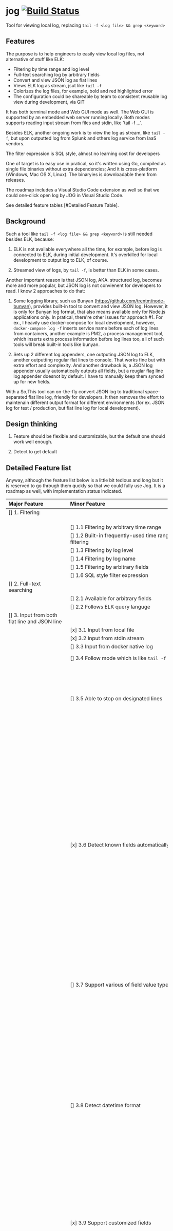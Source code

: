 # jog [![Build Status](https://travis-ci.org/qiangyt/jog.svg?branch=master)](https://travis-ci.org/qiangyt/jog)
Tool for viewing local log, replacing `tail -f <log file> && grep <keyword>`

## Features
The purpose is to help engineers to easily view local log files, not alternative of stuff like ELK:

   - Filtering by time range and log level
   - Full-text searching log by arbitrary fields
   - Convert and view JSON log as flat lines
   - Views ELK log as stream, jsut like `tail -f`
   - Colorizes the log files, for example, bold and red highlighted error
   - The configuration could be shareable by team to consistent reusable log view during development, via GIT

It has both terminal mode and Web GUI mode as well. The Web GUI is supported by an embedded web server running locally. Both modes supports reading input stream from files and stdin, like 'tail -f ...'.

Besides ELK, another ongoing work is to view the log as stream, like `tail -f`, but upon outputted log from Splunk and others log service from IaaS vendors.

The filter expression is SQL style, almost no learning cost for developers

One of target is to easy use in pratical, so it's written using Go, compiled as single file binaries without extra dependencies; And it is cross-platform (Windows, Mac OS X, Linux). The binaryies is downloadable them from releases.

The roadmap includes a Visual Studio Code extension as well so that we could one-click open log by JOG in Visual Studio Code.

See detailed feature tables [#Detailed Feature Table].

## Background

Such a tool like `tail -f <log file> && grep <keyword>` is still needed besides ELK, because:

1. ELK is not available everywhere all the time, for example, before log is connected to ELK, during initial development. It's overkilled for local development to output log to ELK, of course.

2. Streamed view of logs, by `tail -f`, is better than ELK in some cases.

Another important reason is that JSON log, AKA. structured log, becomes more and more popular, but JSON log is not convienent for developers to read. I know 2 approaches to do that:

1. Some logging library, such as Bunyan (https://github.com/trentm/node-bunyan), provides built-in tool to convert and view JSON log. However, it is only for Bunyan log format, that also means available only for Node.js applications only. In pratical, there're other issues for approach #1. For ex., I heavily use docker-compose for local development, however, `docker-compose log -f` inserts service name before each of log lines from containers, another example is PM2, a process management tool, which inserts extra process information before log lines too, all of such tools will break built-in tools like bunyan.

2. Sets up 2 different log appenders, one outputing JSON log to ELK, another outputting regular flat lines to console. That works fine but with extra effort and complexity. And another drawback is, a JSON log appender usually automatically outputs all fields, but a reuglar flag line log appender doesnot by default. I have to manually keep them synced up for new fields.

With a So,This tool can on-the-fly convert JSON log to traditional space-separated flat line log, friendly for developers. It then removes the effort to maintenain different output format for different environments (for ex. JSON log for test / production, but flat line log for local development).

## Design thinking

1. Feature should be flexible and customizable, but the default one should work well enough.

2. Detect to get default


## Detailed Feature list

   Anyway, although the feature list below is a little bit tedious and long but it is reserved to go through them quckly so that we could fully use Jog. It is a roadmap as well, with implementation status indicated.

   | Major Feature                                 | Minor Feature                                        | Detail |
   | :-------------------------------------------- | :--------------------------------------------------- | :----- |
   | [] 1. Filtering &nbsp;&nbsp;&nbsp;&nbsp;&nbsp;&nbsp;&nbsp;&nbsp;&nbsp;&nbsp;&nbsp;&nbsp;&nbsp;&nbsp;&nbsp;&nbsp;&nbsp;&nbsp;&nbsp;&nbsp;&nbsp;&nbsp;&nbsp;&nbsp;&nbsp;&nbsp;&nbsp;&nbsp;&nbsp;&nbsp;&nbsp;&nbsp;&nbsp;&nbsp;&nbsp;&nbsp;&nbsp;&nbsp;&nbsp;&nbsp;&nbsp; | &nbsp;&nbsp;&nbsp;&nbsp;&nbsp;&nbsp;&nbsp;&nbsp;&nbsp;&nbsp;&nbsp;&nbsp;&nbsp;&nbsp;&nbsp;&nbsp;&nbsp;&nbsp;&nbsp;&nbsp;&nbsp;&nbsp;&nbsp;&nbsp;&nbsp;&nbsp;&nbsp;&nbsp;&nbsp;&nbsp;&nbsp;&nbsp;&nbsp;&nbsp;&nbsp;&nbsp;&nbsp;&nbsp;&nbsp;&nbsp;&nbsp;&nbsp;&nbsp;&nbsp;&nbsp;&nbsp;&nbsp;&nbsp;&nbsp;&nbsp;&nbsp;&nbsp;&nbsp;&nbsp;&nbsp;&nbsp;&nbsp;&nbsp;&nbsp;&nbsp;&nbsp;&nbsp;&nbsp;&nbsp;&nbsp;&nbsp;&nbsp;&nbsp;&nbsp;&nbsp;&nbsp;&nbsp;&nbsp;&nbsp; |        |
   |                                               | [] 1.1 Filtering by arbitrary time range             |        |
   |                                               | [] 1.2 Built-in frequently-used time range filtering | For ex., before 10 minutes |
   |                                               | [] 1.3 Filtering by log level                        |        |
   |                                               | [] 1.4 Filtering by log name                         |        |
   |                                               | [] 1.5 Filtering by arbitrary fields                 |        |
   |                                               | [] 1.6 SQL style filter expression                   |        |
   | [] 2. Full-text searching                     |                                                      |        |
   |                                               | [] 2.1 Available for arbitrary fields                |        |
   |                                               | [] 2.2 Follows ELK query languge                     |        |
   | [] 3. Input from both flat line and JSON line |                                                      |        |
   |                                               | [x] 3.1 Input from local file                         |        |
   |                                               | [x] 3.2 Input from stdin stream                       |        |
   |                                               | [] 3.3 Input from docker native log                  |        |
   |                                               | [] 3.4 Follow mode which is like `tail -f`           | turn on by default |
   |                                               | [] 3.5 Able to stop on designated lines              | Designates by either filter expression or full-text search. Helpful to capture particular log, like a debug breakpoint. Resumeable. |
   |                                               | [x] 3.6 Detect known fields automatically             | For ex., timestamp, leve, log name, PID, thread, message, stack trace, and so on. Log level value are quite similar too: INFO, WARN, ERROR, .... For exceptional cases, for example, Bunyan takes a number value 50 as ERROR level, this is doable by customizing the configuration profile. For Bunyan, that is built-in already. For others, we prefer to get them built-in too for the purpose of easy usage, could you help to submit a PR or an issue? |
   |                                               | [] 3.7 Support various of field value types          | Number, String, Timestamp, Enum. Particularily, Enum is useful for presenting log level values. |
   |                                               | [] 3.8 Detect datetime format                        | Datetime format usually follows standards. Jog supports ELK GROK to parse the datetime format. Datetime format usually follows ISO standards, so Jog provides built-in ISO datetime GROK and tries to extract them automatically. And actually, if don't need time-range filtering, we don't need datetime extraction mostlikely, just present datetime fields as plain text. |
   |                                               | [x] 3.9 Support customized fields                     | All fields that doesn't match standard field keywords are taken as customized fields. |
   |                                               | [x] 3.10 Detect startup line                          | Detects a line that indicates the startup is finished, then it is possible to highlight that line output to help developers to quickly locate it. Doable by regex matching.  |
   |                                               | [] 3.11 Convert and normalize regular flat log       | Useful for sequential processing (highlight, filtering, and so on) |
   |                                               | [] 3.12 For regular flat log, extract fields following Logstash compatible way (GROK) | |
   |                                               | [] 3.13 For GROK field extraction, provides built-in ELK compatible GROK patterns as much as possible | |
   |                                               | [x] 3.14 Convert and normalize JSON log line          |        |
   |                                               | [x] 3.15 Detect various of JSON format                | There're various of JSON log format, major differences are just different keywords and level value and so on. Their keywords are quite similar and nearly able to be listed exhaustively via a case-insensitive dictionary. The dictionary is customizable. By detect those keywords, the default built-in conversion will work for most cases, without need to customization. And by comparing of matching keywords, we could tell if or not the input matches which known format. The target is to built-in support as many as possible known formats. |
   |                                               | [x] 3.16 Support JSON lines mixed with regular lines  | Try best to convert the lines as JSON. If failed, take the line as non-JSON line, straightforward. For ex., for springboot banner lines. |
   |                                               | [x] 3.17 Support JSON having non-JSON prefix          | For example, `docker-compose log -f` inserts service name before each of log lines from containers, then follows by JSON lines. Such prefix is extracted and remaining JSON parts could be still recognized. |
   |                                               | [x] 3.18 Support nested JSON fields                   |        |
   | [] 4. Customizable output                     |                                                      |        |
   |                                               | [x] 4.1 Output as regular flat log lines, with customizable output pattern | Even for regular flat log line input, it is still useful when need to get a slice of logs filtering by time range, for example. |
   |                                               | [] 4.2 Output as JSON log line                       | Also useful when need to get a slice of logs filtering by time range, for example. |
   |                                               | [x] 4.3 Colorization                                  | For example, highlight log level with different color. Have built-in 16 RGB color, with extra style (bold, italic, background, ...) |
   |                                               | [x] 4.4 Compress prefix                              | Some fields, for ex., file name, class name, logger names, may be a long and tedious fully-qualified. 'Compress prefix' could shorten them. We could specify prefix separators, for ex.. `.`(dot) or `/` (file path separator), and define the compress action: either remove non-first-letter or remove the whole prefix. We could specify a white-list as well to skip compressing for specific prefixs.
   Many JAVA logging framework themselves supports compress already by removing non-first letter of package names, but we recommend to keep them uncompressed and use Jog to do the compression so that we could keep original full qualified message. When we found compressed logger names are not easy to read, we could dynamically turn off the compress to get back original full-qualified name back. That is more flexible than doing that in logger framework.
   |                                               | [x] 4.5 Output log line number                        | Useful to reference
   |                                               | [] 4.6 Output specified fields in separated line     | Useful for stacktrace and customized fields |
   | [] 5. Output to either console or web browser |                                                      |         |
   |                                               | [x] 5.1 Non-interactive console output mode           | all features, such as filtering and full-text search, should be configured via configuration file or command line arguments |
   |                                               | [] 5.2 Interactive console output mode               | configuration could be changed via a the interactive console UI |
   |                                               | [] 5.3 Output to web browser                         | like interactive console mode but in browser. Actually, Jog has an embeded tiny web server fo this purpose. |
   |  [] 6. External configuration                 |                                                      |         |
   |                                               | [] 6.1 YAML configuration file                       | Jog only supports YAML as configuration file format. Jog looks up them in locations: `$PWD/.jog`, `$HOME/.jog`,  `etc/.jog`. Jog configuration files in `$PWD/.jog` could be commited to project git repository to trace and share in the team. |
   |                                               | [] 6.2 Built-in default configuration file           | The built-in default configuration file is intellegent enough so most-likely works enough good. Run `jog -t` to see configuration example, and `jog -t full` to see full configuration items. |
   |                                               | [] 6.3 Support multiple profile                      | Each YAML configuration file specifies one profile which is the combination of output pattern & field extraction & field definition ..., and the file name is the profile name. Profile could be referred by name. |
   |  [] 7. Remove PII fields automatically        |                                                      | For example, password. Configurable via a #000000 list.
   |  [] 8. Telemetry                              |                                                      | Collect usage statistics to improve the detecting and get a better default configuration. Anonymous and turned on by default but of course allow to turn off |

## Usage:
  Download the executable binary to $PATH. For ex., for Mac OSX,

  ```shell
     curl -L https://github.com/qiangyt/jog/releases/download/v0.9.10/jog.darwin -o /usr/local/bin/jog
     chmod +x /usr/local/bin/jog
  ```

   * View a local JSON log file: `jog sample.log`

   * From stdin: `cat sample.log | ./jog`

   * From stdin steam: `tail -f sample.log | ./jog`

   * Check full usage: `jog -h`

      Usage:
        jog  [option...]  <your JSON log file path>
           or
        cat  <your JSON file path>  |  jog  [option...]

      Examples:
        1) view a json log:                                               jog app-20200701-1.log
        2) view a json log with specified config file:                    jog -c another.jog.yml app-20200701-1.log
        3) view docker-compose log:                                       docker-compose logs | jog
        4) print the default template:                                    jog -t
        5) view the json log with WARN level foreground color set to RED: jog -cs fields.level.enums.WARN.color=FgRed app-20200701-1.log
        6) view the WARN level config item:                               jog -cg fields.level.enums.WARN

      Options:
        -c,  --config <config file path>                            Specify config YAML file path. The default is .jog.yaml or $HOME/.jog.yaml
        -cs, --config-set <config item path>=<config item value>    Set value to specified config item
        -cg, --config-get <config item path>                        Get value to specified config item
        -t,  --template                                             Print a config YAML file template
        -h,  --help                                                 Display this information
        -V,  --version                                              Display app version information
        -d,  --debug                                                Print more error detail
     ```

## Build

   *  Install GOLANG

   *  In current directory, run `./build.sh`

## License

[MIT](/LICENSE)
